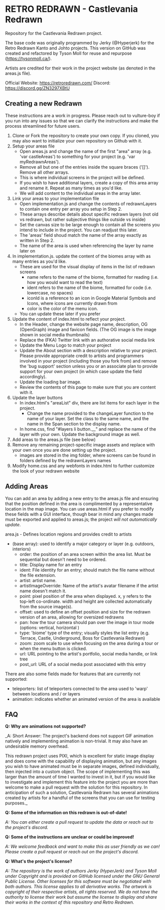 # RETRO REDRAWN - Castlevania Redrawn

Repository for the Castlevania Redrawn project.

The base code was originally programmed by Jerky (@Hyperjerk) for the Retro Redrawn Kanto and Johto projects.
This version on GitHub was created and refactored by Tyson Moll for reuse and repurpose (https://tysonmoll.ca/).

Artists are credited for their work in the project website (as denoted in the areas.js file).

Official Website: https://retroredrawn.com/
Discord: https://discord.gg/ZN3297XBtU

## Creating a new Redrawn

These instructions are a work in progress. Please reach out to vulture-boy if you run into any issues so that we can clarify the instructions and make the process streamlined for future users.

1. Clone or Fork the repository to create your own copy. If you cloned, you may also want to initialize your own repository on Github with it.
2. Setup your areas file
    * Open areas.js and change the name of the first "area" array (e.g. 'var castleAreas') to something for your project (e.g. 'var myRedrawnAreas').
    * Remove all but one of the entries inside the square braces ('[]'). Remove all other arrays.
    * This is where individual screens in the project will be defined.
    * If you wish to have additional layers, create a copy of this area array and rename it. Repeat as many times as you'd like.
    * We will add content to the individual areas in the array later.
3. Link your areas to your implementation file
    * Open implementation.js and change the contents of redrawnLayers to contain one entry per array you setup in Step 2.
    * These arrays describe details about specific redrawn layers (not old vs redrawn, but rather subjective things like outside vs inside)
    * Set the canvas size to be large enough to contain all the screens you intend to include in the project. You can readjust this later.
    * The 'areas' field shoud match the name of the array exactly as written in Step 2.
    * The name of the area is used when referencing the layer by name later on
5. In implementation.js. update the content of the biomes array with as many entries as you'd like.
    * These are used for the visual display of items in the list of redrawn screens
        * name refers to the name of the biome, formatted for reading (i.e. how you would want to read the text)
        * ident refers to the name of the biome, formatted for code (i.e. lowercase, no spaces)
        * iconId is a reference to an icon in Google Material Symbols and Icons, where icons are currently drawn from
        * color is the color of the menu icon.
    * You can update these later if you prefer 
6. Update the content of index.html to reflect your project.
    * In the Header, change the website page name, description,  OG (OpenGraph) image and favicon fields. (The OG image is the image shown in social media thumbnails)
    * Replace the (FKA) Twitter link with an authorative social media link
    * Update the Menu Logo to match your project
    * Update the About section with a description relative to your project. Please provide appropriate credit to artists and programmers involved in your project (including those you fork from) and remove the 'bug support' section unless you or an associate plan to provide support for your own project (in which case update the field accordingly). 
    * Update the loading bar image.
    * Review the contents of this page to make sure that you are content with it.
7. Update the layer buttons
    * In index.html's "areaList" div, there are list items for each layer in the project.
        * Change the name provided to the changeLayer function to the name of your layer. Set the class to the same name, and the name in the Span section to the display name.
    * In home.css, find "#layers li button.__" and replace the name of the layer with your own. Update the background image as well.
8. Add areas to the areas.js file (see below)
9. Remove any remaining project-specific image assets and replace with your own once you are done setting up the project.
    * images are stored in the img folder, where screens can be found in folders defined by the redrawnLayers names 
11. Modify home.css and any webfonts in index.html to further customize the look of your redrawn website

## Adding Areas

You can add an area by adding a new entry to the areas.js file and ensuring that the position defined in the area is complimented by a representative location in the map image. You can use areas.html if you prefer to modify these fields with a GUI interface, though bear in mind any changes made must be exported and applied to areas.js; the project _will not automatically update_.

area.js - Defines location regions and provides credit to artists
- (base array): used to identify a major category or layer (e.g. outdoors, interiors)
    - order: the position of an area screen within the area list. Must be sequential but doesn't need to be ordered.
    - title: Display name for an entry
    - ident: File identity for an entry; should match the file name without the file extension.
    - artist: artist name.
    - artistImageOverride: Name of the artist's avatar filename if the artist name doesn't match it.
    - point: pixel position of the area when displayed. x, y refers to the top-left co-ordinate. width and height are collected automatically from the source image(s).
    - offset: used to define an offset position and size for the redrawn version of an area, allowing for oversized redrawns
    - pan: how the tour camera should pan over the image in tour mode (options: vertical, horizontal )
    - type: 'biome' type of the entry; visually styles the list entry (e.g. Terrace, Castle, Underground, Boss for Castlevania Redrawn)
    - zoom: zoom scale to use when focusing on the area during a tour or when the menu button is clicked.
    - url: URL pointing to the artist's portfolio, social media handle, or link tree
    - post_url: URL of a social media post associated with this entry
 
There are also some fields made for features that are currently not supported:
- teleporters: list of teleporters connected to the area used to 'warp' between locations and / or layers
- animation: indicates whether an animated version of the area is available

## FAQ

__Q: Why are animations not supported?__

_A: Short Answer: The project's backend does not support GIF animation natively and implementing animation is non-trivial. It may also have an undesirable memory overhead.

This redrawn project uses PIXI, which is excellent for static image display and does come with the capability of displaying animation, but any images you wish to have animated must be in separate images, defined individually, then injected into a custom object. The scope of implementing this was larger than the amount of time I wanted to invest in it, but if you would like to investigate and implement this feature into the project you are more than welcome to make a pull request with the solution for this repository. In anticipation of such a solution, Castlevania Redrawn has several animations created by artists for a handful of the screens that you can use for testing purposes._

__Q: Some of the information on this redrawn is out-of-date!__

_A: You can either create a pull request to update the data or reach out to the project's discord._

__Q: Some of the instructions are unclear or could be improved!__

_A: We welcome feedback and want to make this as user friendly as we can! Please create a pull request or reach out on the project's discord._

__Q: What's the project's license?__

_A: The repository is the work of authors Jerky (HyperJerk) and Tyson Moll under Copyright and is provided on GitHub licensed under the GNU General Public License. Other licenses for this software must be negotiated with both authors. This license applies to all derivative works. The artwork is copyright of their respective artists, all rights reserved. We do not have the authority to license their work but assume the license to display and share their works in the context of this repository and Retro Redrawn._
